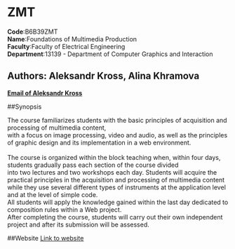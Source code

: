 # ZMT
**Code**:B6B39ZMT<br>
**Name**:Foundations of Multimedia Production<br>
**Faculty**:Faculty of Electrical Engineering<br>
**Department**:13139 - Department of Computer Graphics and Interaction <br>
## Authors: Aleksandr Kross, Alina Khramova  
[**Email of Aleksandr Kross**](<krossale@fel.czut.cz>) <br>

##Synopsis

The course familiarizes students with the basic principles of acquisition and processing of multimedia content, <br> 
with a focus on image processing, video and audio, as well as the principles of graphic design and its implementation in a web environment.<br>  
The course is organized within the block teaching when, within four days, students gradually pass each section of the course divided <br> 
into two lectures and two workshops each day. Students will acquire the practical principles in the acquisition and processing of multimedia content <br> 
while they use several different types of instruments at the application level and at the level of simple code. <br> 
All students will apply the knowledge gained within the last day dedicated to composition rules within a Web project. <br> 
After completing the course, students will carry out their own independent project and after its submission will be assessed.

##Website
[Link to website](https://wa.toad.cz/~krossale/zmt/)
